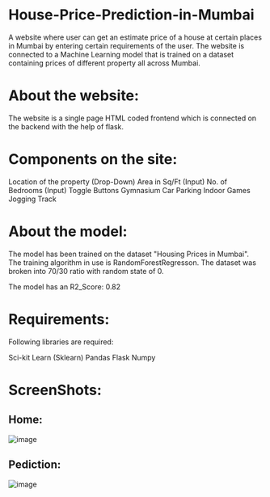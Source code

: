 # House-Price-Prediction-in-Mumbai
A website where user can get an estimate price of a house at certain places in Mumbai by entering certain requirements of the user.
The website is connected to a Machine Learning model that is trained on a dataset containing prices of different property all across Mumbai.

# About the website:
The website is a single page HTML coded frontend which is connected on the backend with the help of flask.

# Components on the site:

Location of the property (Drop-Down)
Area in Sq/Ft (Input)
No. of Bedrooms (Input)
Toggle Buttons
Gymnasium
Car Parking
Indoor Games
Jogging Track

# About the model:
The model has been trained on the dataset "Housing Prices in Mumbai". The training algorithm in use is RandomForestRegresson. The dataset was broken into 70/30 ratio with random state of 0.

The model has an R2_Score: 0.82

# Requirements:
Following libraries are required:

Sci-kit Learn (Sklearn)
Pandas
Flask
Numpy

# ScreenShots:

## Home:
![image](https://github.com/Dilip8898/House-Price-Prediction-in-Mumbai/assets/140335996/464dd0eb-5b0d-4651-8dc1-073d29811475)

## Pediction:
![image](https://github.com/Dilip8898/House-Price-Prediction-in-Mumbai/assets/140335996/d5a68aa8-fbee-4848-92fb-dc0c1113374f)

